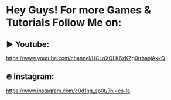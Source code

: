 # Hey Guys! For more Games & Tutorials Follow Me on:

## ▶️ Youtube: 
https://www.youtube.com/channel/UCLqXQLK6zKZg0trhanjAkkQ

## 🔥 Instagram: 
https://www.instagram.com/c0d1ng_sp0t/?hl=es-la
